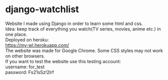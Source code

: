 # django-watchlist  
Website I made using Django in order to learn some html and css.  
Idea: keep track of everything you watch(TV series, movies, anime etc.) in one place.  
Deployed on heroku:  
https://my-wl.herokuapp.com/  
The website was made for Google Chrome. Some CSS styles may not work on other browsers.  
If you want to test the website use this testing account:  
username: for_test  
password: Fs21sSz!2lrf  

